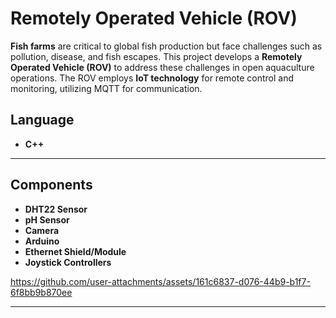 # **Remotely Operated Vehicle (ROV)**

**Fish farms** are critical to global fish production but face challenges such as pollution, disease, and fish escapes. This project develops a **Remotely Operated Vehicle (ROV)** to address these challenges in open aquaculture operations. The ROV employs **IoT technology** for remote control and monitoring, utilizing MQTT for communication.

## **Language**
- **C++**
---
## **Components**

- **DHT22 Sensor**
- **pH Sensor**
- **Camera**
- **Arduino**
- **Ethernet Shield/Module**
- **Joystick Controllers**

https://github.com/user-attachments/assets/161c6837-d076-44b9-b1f7-6f8bb9b870ee

---

